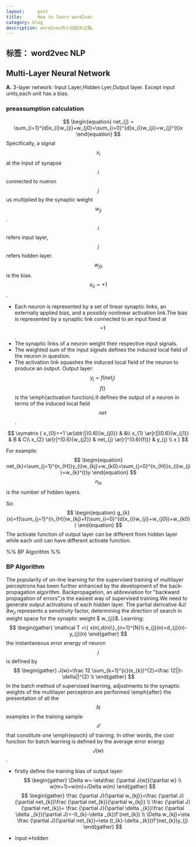 ```yaml
---
layout:     post
title:      How to learn word2vec 
category: blog
description: word2vec的小白起步之路。
---
```


标签： word2vec NLP 
---


## Multi-Layer Neural Network

**A.** 3-layer network:
Input Layer,Hidden Lyer,Output layer.
Except input units,each unit has a bias.

### preassumption calculation

$$
\begin{equation}
net_{j} = \sum_{i=1}^{d}x_{i}w_{ji}+w_{j0}=\sum_{i=0}^{d}x_{i}w_{ji}=w_{j}^{t}x
\end{equation}
$$
Specifically, a signal $$x_{i}$$ at the input of synapse $$i$$ connected to nueron $$j$$ us multiplied by the synaptic weight $$w_{ji}$$.
$$i$$ refers input layer,$$j$$ refers hidden layer.$$w_{j0}$$ is the bias.$$x_{0}=+1$$.

- Each neuron is represented by a set of linear synaptic links, an externally applied bias,
and a possibly nonlinear activation link.The bias is represented by a synaptic link connected to an input fixed at $$+1$$.
- The synaptic links of a neuron weight their respective input signals.
- The weighted sum of the input signals defines the induced local field of the neuron in
question.
- The activation link squashes the induced local field of the neuron to produce an output.
Output layer:
$$
\begin{equation}
y_{j}=f(net_{j})
\end{equation}
$$
$$f()$$ is the \emph{activation function}.It defines the output of a neuron in terms of
the induced local field $$net$$ .

$$
\xymatrix {
 x_{0}=+1 \ar[ddr]|(0.6){w_{j0}} &  &\\
 x_{1} \ar[r]|(0.6){w_{j1}} & B & C\\
 x_{2} \ar[r]^(0.6){w_{j2}} & net_{j} \ar[r]^(0.6){f()} & y_{j} \\
x
}
$$

For example:
$$
\begin{equation}
net_{k}=\sum_{j=1}^{n_{H}}y_{i}w_{kj}+w_{k0}=\sum_{j=0}^{n_{H}}x_{i}w_{ji}=w_{k}^{t}y
\end{equation}
$$
$$n_{H}$$is the number of hidden layers.

So:
$$
\begin{equation}
g_{k}(x)=f(\sum_{j=1}^{n_{H}}w_{kj}+f(\sum_{i=0}^{d}x_{i}w_{ji}+w_{j0})+w_{k0})
\end{equation}
$$
The activate function of output layer can be different from hidden layer while each unit can have different activate function.

%%                  BP Algorithm                        %%
### BP Algorithm
The popularity of on-line learning for the supervised training of multilayer perceptrons
has been further enhanced by the development of the back-propagation algorithm. 
Backpropagation, an abbreviation for "backward propagation of errors",is the easiest way of supervised training.We need to generate output activations of each hidden layer.
The partial derivative $\partial J /\partial w_{ji}$ represents a sensitivity factor, determining the
direction of search in weight space for the synaptic weight $ w_{ji}$.
Learning:
$$
\begin{gather}
\mathcal T =\{ x(n),d(n)\}_{n=1}^{N}\\
e_{j}(n)=d_{j}(n)-y_{j}(n)
\end{gather}
$$
the instantaneous error energy of neuron $$j$$ is defined by
$$
\begin{gather}
J(w)=\frac 12 \sum_{k=1}^{c}(e_{k})^{2}=\frac 12||t-\delta||^{2} \\
\end{gather}
$$
In the batch method of supervised learning, adjustments to the synaptic weights of the
multilayer perceptron are performed \emph{after} the presentation of all the $$N$$ examples in the
training sample $$\mathcal T$$ that constitute one \emph{epoch} of training.  In other words, the cost function
for batch learning is defined by the average error energy $$J(w)$$.

- firstly define the training bias of output layer:
$$
\begin{gather}
\Delta w=-\eta\frac {\partial J(w)}{\partial w} \\
w(m+1)=w(m)+/Delta w(m)
\end{gather}
$$
$$
\begin{gather}
\frac {\partial J}{\partial w_{kj}}=\frac {\partial J}{\partial net_{k}}\frac {\partial net_{k}}{\partial w_{kj}} \\
\frac {\partial J}{\partial net_{k}}= \frac {\partial J}{\partial \delta _{k}}\frac {\partial \delta _{k}}{\partial J}=-(t_{k}-\delta _{k})f'(net_{k}) \\
\Delta w_{kj}=\eta \frac {\partial J}{\partial net_{k}}=\eta (t_{k}-\delta _{k}))f'(net_{k})y_{j} 
\end{gather}
$$
- input->hidden


  [1]: http://www.forkosh.com/mathtextutorial.html
  [2]: http://mlworks.cn/posts/introduction-to-mathjax-and-latex-expression/
  [3]: http://cyukang.com/2013/03/03/try-mathjax.html
  [4]: http://weiyangthecatalyst.name/2013/11/24/solve-markdown-mathjax.html
